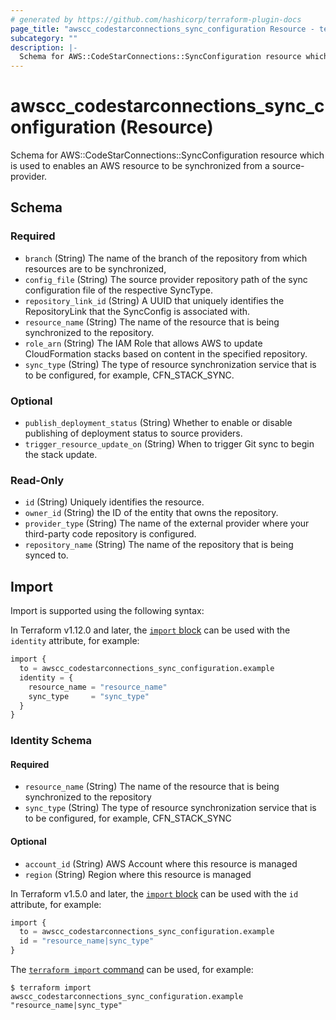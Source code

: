 ```yaml
---
# generated by https://github.com/hashicorp/terraform-plugin-docs
page_title: "awscc_codestarconnections_sync_configuration Resource - terraform-provider-awscc"
subcategory: ""
description: |-
  Schema for AWS::CodeStarConnections::SyncConfiguration resource which is used to enables an AWS resource to be synchronized from a source-provider.
---
```


# awscc_codestarconnections_sync_configuration (Resource)

Schema for AWS::CodeStarConnections::SyncConfiguration resource which is used to enables an AWS resource to be synchronized from a source-provider.



<!-- schema generated by tfplugindocs -->
## Schema

### Required

- `branch` (String) The name of the branch of the repository from which resources are to be synchronized,
- `config_file` (String) The source provider repository path of the sync configuration file of the respective SyncType.
- `repository_link_id` (String) A UUID that uniquely identifies the RepositoryLink that the SyncConfig is associated with.
- `resource_name` (String) The name of the resource that is being synchronized to the repository.
- `role_arn` (String) The IAM Role that allows AWS to update CloudFormation stacks based on content in the specified repository.
- `sync_type` (String) The type of resource synchronization service that is to be configured, for example, CFN_STACK_SYNC.

### Optional

- `publish_deployment_status` (String) Whether to enable or disable publishing of deployment status to source providers.
- `trigger_resource_update_on` (String) When to trigger Git sync to begin the stack update.

### Read-Only

- `id` (String) Uniquely identifies the resource.
- `owner_id` (String) the ID of the entity that owns the repository.
- `provider_type` (String) The name of the external provider where your third-party code repository is configured.
- `repository_name` (String) The name of the repository that is being synced to.

## Import

Import is supported using the following syntax:

In Terraform v1.12.0 and later, the [`import` block](https://developer.hashicorp.com/terraform/language/import) can be used with the `identity` attribute, for example:

```terraform
import {
  to = awscc_codestarconnections_sync_configuration.example
  identity = {
    resource_name = "resource_name"
    sync_type     = "sync_type"
  }
}
```

<!-- schema generated by tfplugindocs -->
### Identity Schema

#### Required

- `resource_name` (String) The name of the resource that is being synchronized to the repository
- `sync_type` (String) The type of resource synchronization service that is to be configured, for example, CFN_STACK_SYNC

#### Optional

- `account_id` (String) AWS Account where this resource is managed
- `region` (String) Region where this resource is managed

In Terraform v1.5.0 and later, the [`import` block](https://developer.hashicorp.com/terraform/language/import) can be used with the `id` attribute, for example:

```terraform
import {
  to = awscc_codestarconnections_sync_configuration.example
  id = "resource_name|sync_type"
}
```

The [`terraform import` command](https://developer.hashicorp.com/terraform/cli/commands/import) can be used, for example:

```shell
$ terraform import awscc_codestarconnections_sync_configuration.example "resource_name|sync_type"
```
